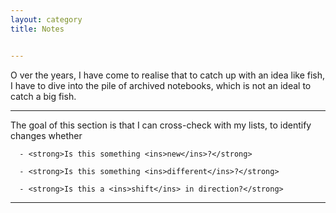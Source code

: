```yaml
---
layout: category
title: Notes


---
```

<p class="message">
  <span class="padded-dropcap">O</span> ver the years, I have come to realise that to catch up with an idea like fish, I have to dive into the pile of archived notebooks, which is not an ideal to catch a big fish.
</p>

---

The goal of this section is that I can cross-check with my lists, to identify changes whether

      - <strong>Is this something <ins>new</ins>?</strong> 

      - <strong>Is this something <ins>different</ins>?</strong>

      - <strong>Is this a <ins>shift</ins> in direction?</strong>

---



